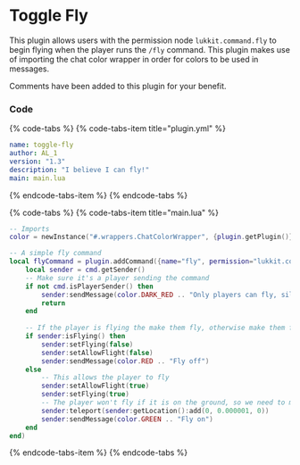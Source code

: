 # Toggle Fly

This plugin allows users with the permission node `lukkit.command.fly` to begin flying when the player runs the `/fly` command. This plugin makes use of importing the chat color wrapper in order for colors to be used in messages. 

Comments have been added to this plugin for your benefit.

### Code
{% code-tabs %} {% code-tabs-item title="plugin.yml" %}
```yaml
name: toggle-fly
author: AL_1
version: "1.3"
description: "I believe I can fly!"
main: main.lua
```
{% endcode-tabs-item %} {% endcode-tabs %}

{% code-tabs %} {% code-tabs-item title="main.lua" %}
```lua
-- Imports
color = newInstance("#.wrappers.ChatColorWrapper", {plugin.getPlugin()})

-- A simple fly command
local flyCommand = plugin.addCommand({name="fly", permission="lukkit.command.fly"}, function(cmd)
    local sender = cmd.getSender()
    -- Make sure it's a player sending the command
    if not cmd.isPlayerSender() then
        sender:sendMessage(color.DARK_RED .. "Only players can fly, silly!")
        return
    end
    
    -- If the player is flying the make them fly, otherwise make them fall
    if sender:isFlying() then
        sender:setFlying(false)
        sender:setAllowFlight(false)
        sender:sendMessage(color.RED .. "Fly off")
    else
        -- This allows the player to fly
        sender:setAllowFlight(true)
        sender:setFlying(true)
        -- The player won't fly if it is on the ground, so we need to move them up a little
        sender:teleport(sender:getLocation():add(0, 0.000001, 0))
        sender:sendMessage(color.GREEN .. "Fly on")
    end
end)
```
{% endcode-tabs-item %} {% endcode-tabs %}
